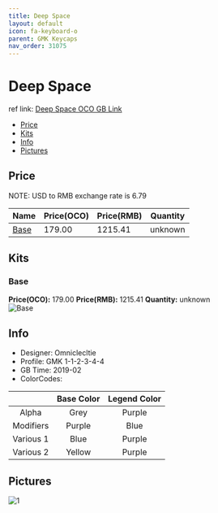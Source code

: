 ```yaml
---
title: Deep Space
layout: default
icon: fa-keyboard-o
parent: GMK Keycaps
nav_order: 31075
---
```


# Deep Space

ref link: [Deep Space OCO GB Link](https://originative.co/deepspace)

* [Price](#price)
* [Kits](#kits)
* [Info](#info)
* [Pictures](#pictures)


## Price  
NOTE: USD to RMB exchange rate is 6.79

| Name          | Price(OCO)    |  Price(RMB) | Quantity |
| ------------- | ------------ |  ---------- | -------- |
|[Base](#base)|179.00|1215.41|unknown|


## Kits
### Base
**Price(OCO):** 179.00    **Price(RMB):** 1215.41    **Quantity:** unknown  
<img src="{{ 'assets/images/gmk-keycaps/deepspace/kits_pics/base.png' | relative_url }}" alt="Base" class="image featured">


## Info
* Designer: Omniclecltie 
* Profile: GMK 1-1-2-3-4-4
* GB Time: 2019-02
* ColorCodes: 

| | Base Color      | Legend Color
| :-------------: | :-------------: | :------------:
|Alpha|Grey|Purple
|Modifiers|Purple|Blue
|Various 1|Blue|Purple
|Various 2|Yellow|Purple



## Pictures
<img src="{{ 'assets/images/gmk-keycaps/deepspace/rendering_pics/1.jpg' | relative_url }}" alt="1" class="image featured">

